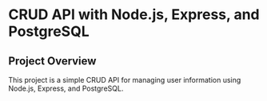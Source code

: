 # CRUD API with Node.js, Express, and PostgreSQL

## Project Overview

This project is a simple CRUD API for managing user information using Node.js, Express, and PostgreSQL.
